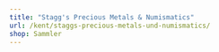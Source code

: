 ```yaml
---
title: "Stagg's Precious Metals & Numismatics"
url: /kent/staggs-precious-metals-und-numismatics/
shop: Sammler
---
```

